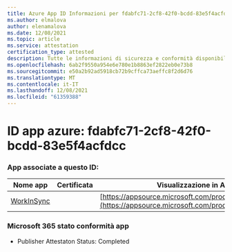 ```yaml
---
title: Azure App ID Informazioni per fdabfc71-2cf8-42f0-bcdd-83e5f4acfdcc
ms.author: elmalova
author: elenamalova
ms.date: 12/08/2021
ms.topic: article
ms.service: attestation
certification_type: attested
description: Tutte le informazioni di sicurezza e conformità disponibili per fdabfc71-2cf8-42f0-bcdd-83e5f4acfdcc.
ms.openlocfilehash: 6ab2f9550a954e6e780e1b8863ef2822eb0e73b8
ms.sourcegitcommit: e50a2b92ad5918cb72b9cffca73aeffc8f2d6d76
ms.translationtype: MT
ms.contentlocale: it-IT
ms.lasthandoff: 12/08/2021
ms.locfileid: "61359388"
---
```

# <a name="azure-app-id-fdabfc71-2cf8-42f0-bcdd-83e5f4acfdcc"></a>ID app azure: fdabfc71-2cf8-42f0-bcdd-83e5f4acfdcc


### <a name="apps-associated-with-this-id"></a>App associate a questo ID:
| **Nome app** | **Certificata** | **Visualizzazione in AppSource** |
|--------------|---------------|-----------------------|
| [WorkInSync](https://docs.microsoft.com/microsoft-365-app-certification/forward/WA200002974) |  | [https://appsource.microsoft.com/product/office/WA200002974](https://appsource.microsoft.com/product/office/WA200002974) |

### <a name="microsoft-365-app-compliance-status"></a>Microsoft 365 stato conformità app
- Publisher Attestaton Status: Completed
